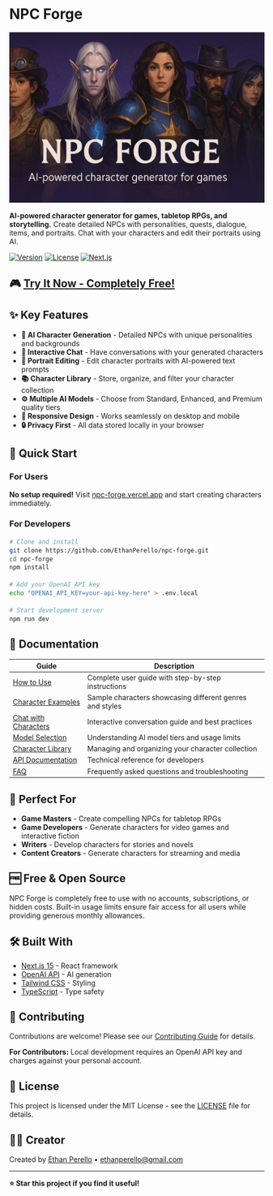 # NPC Forge

![Site Header](public/images/site-header.png)

**AI-powered character generator for games, tabletop RPGs, and storytelling.** Create detailed NPCs with personalities, quests, dialogue, items, and portraits. Chat with your characters and edit their portraits using AI.

[![Version](https://img.shields.io/badge/version-0.33.0-blue.svg)](https://github.com/EthanPerello/npc-forge/releases)
[![License](https://img.shields.io/badge/license-MIT-green.svg)](LICENSE)
[![Next.js](https://img.shields.io/badge/built%20with-Next.js%2015-black)](https://nextjs.org/)

## 🎮 [Try It Now - Completely Free!](https://npc-forge.vercel.app)

## ✨ Key Features

- **🤖 AI Character Generation** - Detailed NPCs with unique personalities and backgrounds
- **💬 Interactive Chat** - Have conversations with your generated characters  
- **🎨 Portrait Editing** - Edit character portraits with AI-powered text prompts
- **📚 Character Library** - Store, organize, and filter your character collection
- **⚙️ Multiple AI Models** - Choose from Standard, Enhanced, and Premium quality tiers
- **📱 Responsive Design** - Works seamlessly on desktop and mobile
- **🔒 Privacy First** - All data stored locally in your browser

## 🚀 Quick Start

### For Users
**No setup required!** Visit [npc-forge.vercel.app](https://npc-forge.vercel.app) and start creating characters immediately.

### For Developers
```bash
# Clone and install
git clone https://github.com/EthanPerello/npc-forge.git
cd npc-forge
npm install

# Add your OpenAI API key
echo "OPENAI_API_KEY=your-api-key-here" > .env.local

# Start development server
npm run dev
```

## 📖 Documentation

| Guide | Description |
|-------|-------------|
| [How to Use](/docs/how-to-use) | Complete user guide with step-by-step instructions |
| [Character Examples](/docs/character-examples) | Sample characters showcasing different genres and styles |
| [Chat with Characters](/docs/chat) | Interactive conversation guide and best practices |
| [Model Selection](/docs/models) | Understanding AI model tiers and usage limits |
| [Character Library](/docs/library) | Managing and organizing your character collection |
| [API Documentation](/docs/api) | Technical reference for developers |
| [FAQ](/docs/faq) | Frequently asked questions and troubleshooting |

## 🎯 Perfect For

- **Game Masters** - Create compelling NPCs for tabletop RPGs
- **Game Developers** - Generate characters for video games and interactive fiction  
- **Writers** - Develop characters for stories and novels
- **Content Creators** - Generate characters for streaming and media

## 🆓 Free & Open Source

NPC Forge is completely free to use with no accounts, subscriptions, or hidden costs. Built-in usage limits ensure fair access for all users while providing generous monthly allowances.

## 🛠️ Built With

- [Next.js 15](https://nextjs.org/) - React framework
- [OpenAI API](https://openai.com/) - AI generation
- [Tailwind CSS](https://tailwindcss.com/) - Styling
- [TypeScript](https://www.typescriptlang.org/) - Type safety

## 🤝 Contributing

Contributions are welcome! Please see our [Contributing Guide](/docs/contributing) for details.

**For Contributors:** Local development requires an OpenAI API key and charges against your personal account.

## 📄 License

This project is licensed under the MIT License - see the [LICENSE](LICENSE) file for details.

## 👨‍💻 Creator

Created by [Ethan Perello](https://github.com/EthanPerello) • [ethanperello@gmail.com](mailto:ethanperello@gmail.com)

---

**⭐ Star this project if you find it useful!**